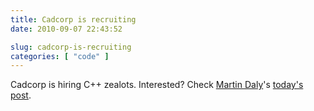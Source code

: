```yaml
---
title: Cadcorp is recruiting
date: 2010-09-07 22:43:52

slug: cadcorp-is-recruiting
categories: [ "code" ]
---
```


Cadcorp is hiring C++ zealots. Interested? Check [Martin Daly](http://blog.lostinspatial.com/)'s [today's post](http://blog.lostinspatial.com/2010/09/07/cadcorp-is-recruiting-2/).
